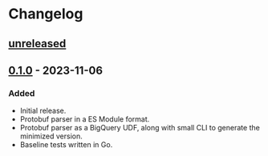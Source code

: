 # Changelog

## [unreleased]

## [0.1.0] - 2023-11-06

### Added

- Initial release.
- Protobuf parser in a ES Module format.
- Protobuf parser as a BigQuery UDF, along with small CLI to generate the minimized version.
- Baseline tests written in Go.

[unreleased]: https://github.com/olivierlacan/keep-a-changelog/compare/v0.1.0...HEAD
[0.1.0]: https://github.com/qnighy/bqpb/releases/tag/v0.1.0
